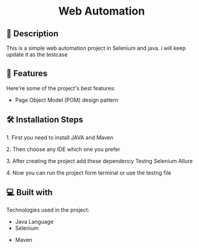 <h1 id="title" align="center">Web Automation</h1>

 <!--<p align="center"><img src="https://socialify.git.ci/shantokumarsaha123/Web-Automation-Selenium-java/image?forks=1&amp;issues=1&amp;language=1&amp;name=1&amp;owner=1&amp;pulls=1&amp;stargazers=1&amp;theme=Light" alt="project-image"></p> -->


<h2>📝 Description</h2> 
This is a simple web automation project in Selenium and java. i will keep update it as the testcase</p>

 <!--<h2>📸 Project Screenshots</h2>

<h3> GmailLogin Class- <h3>
![GmailLogin](https://github.com/shantokumarsaha123/Selenium-Java-WebAutomation-Testiing1/assets/122052172/e2fe1617-45f7-4693-a343-b0065514df37) -->


<h2>🚀 Features</h2>

Here're some of the project's best features:

*   Page Object Model (POM) design pattern

<h2>🛠️ Installation Steps</h2>

<p>1. First you need to install JAVA and Maven</p>

<p>2. Then choose any IDE which one you prefer</p>

<p>3. After creating the project add these dependency Testng Selenium Allure</p>

<p>4. Now you can run the project form terminal or use the testng file</p>

  
  
<h2>💻 Built with</h2>

Technologies used in the project:

*   Java Language
*   Selenium
 <!--*   TestNG-->
*   Maven

 <!--<h1> There is some problem with the site which i take for this project, maybe domain problem. so i am trying to replace this with another site asap </h1> -->
